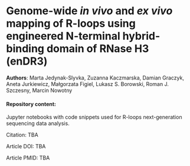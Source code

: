 # Genome-wide ***in vivo*** and ***ex vivo*** mapping of R-loops using engineered N-terminal hybrid-binding domain of RNase H3 (enDR3)

__Authors__: Marta Jedynak-Slyvka,  Zuzanna Kaczmarska,  Damian Graczyk, Aneta Jurkiewicz, Małgorzata Figiel, Lukasz S. Borowski, Roman J. Szczesny, Marcin Nowotny

#### Repository content:
Jupyter notebooks with code snippets used for R-loops next-generation sequencing data analysis.

Citation: TBA

Article DOI: TBA

Article PMID: TBA
